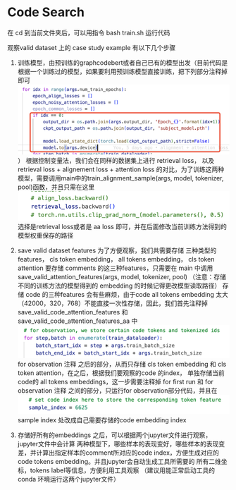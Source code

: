 

# Code Search

在 cd 到当前文件夹后，可以用指令 bash train.sh 运行代码

观察valid dataset 上的 case study example 有以下几个步骤

1. 训练模型，由预训练的graphcodebert或者自己已有的模型出发（目前代码是根据一个训练过的模型，如果要利用预训练模型直接训练，把下列部分注释掉即可![读取本地模型](image.png)）
    根据控制变量法，我们会在同样的数据集上进行 retrieval loss， 以及 retrieval loss + alignement loss + attention loss 的对比，为了训练这两种模型，需要调用main中的train_alignment_sample(args, model, tokenizer, pool)函数，并且只需在这里![loss 选择](image-1.png)选择是retrieval loss或者是 aa loss 即可，并在后面修改当前训练方法得到的模型权重保存的路径

2. save valid dataset features
    为了方便观察，我们共需要存储 三种类型的 features， cls token embedding， all tokens embedding， cls token attention
    要存储 comments 的这三种features，只需要在 main 中调用 save_valid_attention_features(args, model, tokenizer, pool) （注意：存储不同的训练方法的模型得到的 embedding 的时候记得更改模型读取路径）
    存储 code 的三种features 会有些麻烦，由于code all tokens embedding 太大（42000，320，768）不能直接一次性存储，因此，我们首先注释掉 save_valid_code_attention_features 和 save_valid_code_attention_features_aa 中 ![observation](image-2.png) for observation 注释 之后的部分，从而只存储 cls token embedding 和 cls token attention，在之后，根据我们要观察的code 的index， 单独存储当前code的 all tokens embeddings，这一步需要注释掉 for first run 和 for observation 注释 之间的部分，只运行for observation部分代码，并且在![sample index](image-3.png) sample index 处改成自己需要存储的code embedding index

3. 存储好所有的embeddings 之后，可以根据两个jupyter文件进行观察，jupyter文件中会计算 两种模型下，哪些样本的表现变好，哪些样本的表现变差，并计算出指定样本的comment所对应的code index，方便生成对应的code tokens embedding。并且jupyter会自动生成工具所需要的 所有二维坐标，tokens label等信息，方便利用工具观察 （建议用能正常启动工具的conda 环境运行这两个jupyter文件）
